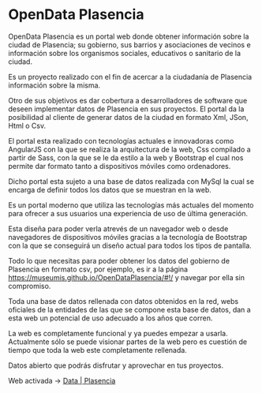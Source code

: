 # OpenData Plasencia

OpenData Plasencia es un portal web donde obtener información sobre la ciudad de Plasencia; su gobierno, sus barrios y asociaciones de vecinos e información sobre los organismos sociales, educativos o sanitario de la ciudad.


Es un proyecto realizado con el fin de acercar a la ciudadanía de Plasencia información sobre la misma.

Otro de sus objetivos es dar cobertura a desarrolladores de software que deseen implementar datos de Plasencia en sus proyectos. El portal da la posibilidad al cliente de generar datos de la ciudad en formato Xml, JSon, Html o Csv.

El portal esta realizado con tecnologías actuales e innovadoras como AngularJS con la que se realiza la arquitectura de la web, Css compilado a partir de Sass, con la que se le da estilo a la web y Bootstrap el cual nos permite dar formato tanto a dispositivos móviles como ordenadores.
	
Dicho portal esta sujeto a una base de datos realizada con MySql la cual se encarga de definir todos los datos que se muestran en la web.

Es un portal moderno que utiliza las tecnologías más actuales del momento para ofrecer a sus usuarios una experiencia de uso de última generación.
	
Esta diseña para poder verla atrevés de un navegador web o desde navegadores de dispositivos móviles gracias a la tecnología de Bootstrap con la que se conseguirá un diseño actual para todos los tipos de pantalla.
    
Todo lo que necesitas para poder obtener los datos del gobierno de Plasencia en formato csv, por ejemplo, es ir a la página https://museumis.github.io/OpenDataPlasencia/#!/ y navegar por ella sin compromiso.

Toda una base de datos rellenada con datos obtenidos en la red,  webs oficiales de la entidades de las que se compone esta base de datos, dan a esta web un potencial de uso adecuado a los años que corren.

La web es completamente funcional y ya puedes empezar a usarla. Actualmente sólo se puede visionar partes de la web pero es cuestión de tiempo que toda la web este completamente rellenada.

Datos abierto que podrás disfrutar y aprovechar en tus proyectos.

Web activada -> [Data | Plasencia](https://museumis.github.io/OpenDataPlasencia/#!/)

